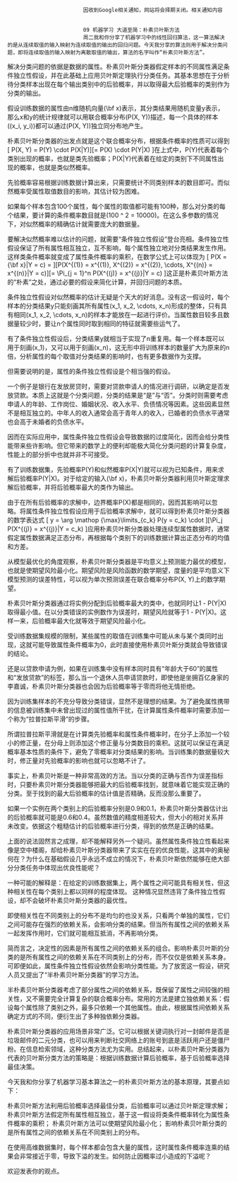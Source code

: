 
                            
                            因收到Google相关通知，网站将会择期关闭。相关通知内容
                            
                            
                            09 机器学习 大道至简：朴素贝叶斯方法
                            周二我和你分享了机器学习中的线性回归算法，这一算法解决的是从连续取值的输入映射为连续取值的输出的回归问题。今天我分享的算法则用于解决分类问题，即将连续取值的输入映射为离散取值的输出，算法的名字叫作“朴素贝叶斯方法”。

解决分类问题的依据是数据的属性。朴素贝叶斯分类器假定样本的不同属性满足条件独立性假设，并在此基础上应用贝叶斯定理执行分类任务。其基本思想在于分析待分类样本出现在每个输出类别中的后验概率，并以取得最大后验概率的类别作为分类的输出。

假设训练数据的属性由n维随机向量\(\\bf x\)表示，其分类结果用随机变量y表示，那么x和y的统计规律就可以用联合概率分布\(P(X, Y)\)描述，每一个具体的样本\((x_i, y_i)\)都可以通过\(P(X, Y)\)独立同分布地产生。

朴素贝叶斯分类器的出发点就是这个联合概率分布，根据条件概率的性质可以得到
\[ P(X, Y) = P(Y) \\cdot P(X|Y)\]\[= P(X) \\cdot P(Y|X) \]在上式中，P(Y)代表着每个类别出现的概率，也就是类先验概率；P(X|Y)代表着在给定的类别下不同属性出现的概率，也就是类似然概率。

先验概率容易根据训练数据计算出来，只需要统计不同类别样本的数目即可。而似然概率受属性取值数目的影响，其估计较为困难。

如果每个样本包含100个属性，每个属性的取值都可能有100种，那么对分类的每个结果，要计算的条件概率数目就是\(100 ^ 2 = 10000\)。在这么多参数的情况下，对似然概率的精确估计就需要庞大的数据量。

要解决似然概率难以估计的问题，就需要“条件独立性假设”登台亮相。条件独立性假设保证了所有属性相互独立，互不影响，每个属性独立地对分类结果发生作用。这样类条件概率就变成了属性条件概率的乘积，在数学公式上可以体现为
\[ P(X = {\\bf x}|Y = c) = \]\[P(X^{(1)} = x^{(1)}, X^{(2)} = x^{(2)}, \\cdots, X^{(n)} = x^{(n)}|Y = c)\]\[= \\Pi_{j = 1}^n P(X^{(j)} = x^{(j)}|Y = c) \]这正是朴素贝叶斯方法的“朴素”之处，通过必要的假设来简化计算，并回归问题的本质。

条件独立性假设对似然概率的估计无疑是个天大的好消息。没有这一假设时，每个样本的分类结果y只能刻画其所有属性\(x_1, x_2, \\cdots, x_n\)形成的整体，只有具有相同\(x_1, x_2, \\cdots, x_n\)的样本才能放在一起进行评价。当属性数目较多且数据量较少时，要让n个属性同时取到相同的特征就需要些运气了。

有了条件独立性假设后，分类结果y就相当于实现了n重复用。每一个样本既可以用于刻画\(x_1\)，又可以用于刻画\(x_n\)，这无形中将训练样本的数量扩大为原来的n倍，分析属性的每个取值对分类结果的影响时，也有更多数据作为支撑。

但需要说明的是，属性的条件独立性假设是个相当强的假设。

一个例子是银行在发放房贷时，需要对贷款申请人的情况进行调研，以确定是否发放贷款。本质上这就是个分类问题，分类的结果是“是”与“否”。分类时则需要考虑申请人的年龄、工作岗位、婚姻状况、收入水平、负债情况等因素。这些因素显然不是相互独立的。中年人的收入通常会高于青年人的收入，已婚者的负债水平通常也会高于未婚者的负债水平。

因而在实际应用中，属性条件独立性假设会导致数据的过度简化，因而会给分类性能带来些许影响。但它带来的数学上的便利却能极大简化分类问题的计算复杂度，性能上的部分折中也就并非不可接受。

有了训练数据集，先验概率P(Y)和似然概率P(X|Y)就可以视为已知条件，用来求解后验概率P(Y|X)。对于给定的输入\(\\bf x\)，朴素贝叶斯分类器利用贝叶斯定理求解后验概率，并将后验概率最大的类作为输出。

由于在所有后验概率的求解中，边界概率P(X)都是相同的，因而其影响可以忽略。将属性条件独立性假设应用于后验概率求解中，就可以得到朴素贝叶斯分类器的数学表达式
\[ y = \\arg \\mathop {\\max}\\limits_{c_k} P(y = c_k) \\cdot \]\[\\Pi_j P(X^{(j)} = x^{(j)}|Y = c_k) \]应用朴素贝叶斯分类器处理连续型属性数据时，通常假定属性数据满足正态分布，再根据每个类别下的训练数据计算出正态分布的均值和方差。

从模型最优化的角度观察，朴素贝叶斯分类器是平均意义上预测能力最优的模型，也就是使期望风险最小化。期望风险是风险函数的数学期望，度量的是平均意义下模型预测的误差特性，可以视为单次预测误差在联合概率分布P(X, Y)上的数学期望。

朴素贝叶斯分类器通过将实例分配到后验概率最大的类中，也就同时让1 - P(Y|X)取得最小值。在以分类错误的实例数作为误差时，期望风险就等于1 - P(Y|X)。这样一来，后验概率最大化就等效于期望风险最小化。

受训练数据集规模的限制，某些属性的取值在训练集中可能从未与某个类同时出现，这就可能导致属性条件概率为0，此时直接使用朴素贝叶斯分类就会导致错误的结论。

还是以贷款申请为例，如果在训练集中没有样本同时具有“年龄大于60”的属性和“发放贷款”的标签，那么当一个退休人员申请贷款时，即使他是坐拥百亿身家的李嘉诚，朴素贝叶斯分类器也会因为后验概率等于零而将他无情拒绝。

因为训练集样本的不充分导致分类错误，显然不是理想的结果。为了避免属性携带的信息被训练集中未曾出现过的属性值所干扰，在计算属性条件概率时需要添加一个称为“拉普拉斯平滑”的步骤。

所谓拉普拉斯平滑就是在计算类先验概率和属性条件概率时，在分子上添加一个较小的修正量，在分母上则添加这个修正量与分类数目的乘积。这就可以保证在满足概率基本性质的条件下，避免了零概率对分类结果的影响。当训练集的数据量较大时，修正量对先验概率的影响也就可以忽略不计了。

事实上，朴素贝叶斯是一种非常高效的方法。当以分类的正确与否作为误差指标时，只要朴素贝叶斯分类器能够把最大的后验概率找到，就意味着它能实现正确的分类。至于找到的最大后验概率的估计值是否精确，反而没那么重要了。

如果一个实例在两个类别上的后验概率分别是0.9和0.1，朴素贝叶斯分类器估计出的后验概率就可能是0.6和0.4。虽然数值的精度相差较大，但大小的相对关系并未改变。依据这个粗糙估计的后验概率进行分类，得到的依然是正确的结果。

上面的说法固然言之成理，却不能解释另外一个疑问。虽然属性条件独立性看起来像是空中楼阁，却给朴素贝叶斯分类器带来了实实在在的优良性能，这其中的奥秘何在？为什么在基础假设几乎永远不成立的情况下，朴素贝叶斯依然能够在绝大部分分类任务中体现出优良性能呢？

一种可能的解释是：在给定的训练数据集上，两个属性之间可能具有相关性，但这种相关性在每个类别上都以同样的程度体现。 这种情况显然违背了条件独立性假设，却不会破坏朴素贝叶斯分类器的最优性。

即使相关性在不同类别上的分布不是均匀的也没关系，只看两个单独的属性，它们之间可能存在强烈的依赖关系，会影响分类的结果。但当所有属性之间的依赖关系一起发挥作用时，它们就可能相互抵消，不再影响分类。

简而言之，决定性的因素是所有属性之间的依赖关系的组合。影响朴素贝叶斯的分类的是所有属性之间的依赖关系在不同类别上的分布，而不仅仅是依赖关系本身。可即便如此，属性条件独立性假设依然会影响分类性能。为了放宽这一假设，研究人员又提出了“半朴素贝叶斯分类器”的学习方法。

半朴素贝叶斯分类器考虑了部分属性之间的依赖关系，既保留了属性之间较强的相关性，又不需要完全计算复杂的联合概率分布。常用的方法是建立独依赖关系：假设每个属性除了类别之外，最多只依赖一个其他属性。由此，根据属性间依赖关系确定方式的不同，便衍生出了多种独依赖分类器。

朴素贝叶斯分类器的应用场景非常广泛。它可以根据关键词执行对一封邮件是否是垃圾邮件的二元分类，也可以用来判断社交网络上的账号到底是活跃用户还是僵尸粉。在信息检索领域，这种分类方法尤为实用。总结起来，以朴素贝叶斯分类器为代表的贝叶斯分类方法的策略是：根据训练数据计算后验概率，基于后验概率选择最佳决策。

今天我和你分享了机器学习基本算法之一的朴素贝叶斯方法的基本原理，其要点如下：


朴素贝叶斯方法利用后验概率选择最佳分类，后验概率可以通过贝叶斯定理求解；
朴素贝叶斯方法假定所有属性相互独立，基于这一假设将类条件概率转化为属性条件概率的乘积；
朴素贝叶斯方法可以使期望风险最小化；
影响朴素贝叶斯分类的是所有属性之间的依赖关系在不同类别上的分布。


在使用高维数据集时，每个样本都会包含大量的属性，这时属性条件概率连乘的结果会非常接近于零，导致下溢的发生。如何防止因概率过小造成的下溢呢？

欢迎发表你的观点。



                        
                        
                            
